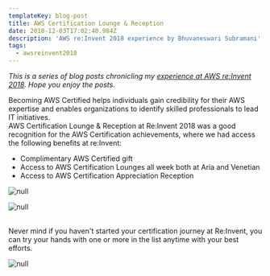 ```yaml
---
templateKey: blog-post
title: AWS Certification Lounge & Reception
date: 2018-12-03T17:02:40.984Z
description: 'AWS re:Invent 2018 experience by Bhuvaneswari Subramani'
tags:
  - awsreinvent2018
---
```

_This is a series of blog posts chronicling my _[_experience at AWS re:Invent 2018_](https://www.awsugblr.in/tags/awsreinvent-2018/)_. Hope you enjoy the posts._

Becoming AWS Certified helps individuals gain credibility for their AWS expertise and enables organizations to identify skilled professionals to lead IT initiatives. \
AWS Certification Lounge & Reception at Re:Invent 2018 was a good recognition for the AWS Certification achievements, where we had access the following benefits at re:Invent:

* Complimentary AWS Certified gift
* Access to AWS Certification Lounges all week both at Aria and Venetian
* Access to AWS Certification Appreciation Reception

![null](/img/1_cert_receiption.png)

![null](/img/1_cert_lounge.png)

\
Never mind if you haven't started your certification journey at Re:Invent, you can try your hands with one or more in the list anytime with your best efforts.

![null](/img/cert.png)
